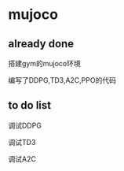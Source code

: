 # mujoco



already done 
-
搭建gym的mujoco环境

编写了DDPG,TD3,A2C,PPO的代码


to do list
-
调试DDPG


调试TD3


调试A2C





